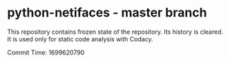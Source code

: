 # python-netifaces - master branch

This repository contains frozen state of the repository.
Its history is cleared. It is used only for static code
analysis with Codacy.

Commit Time: 1699620790